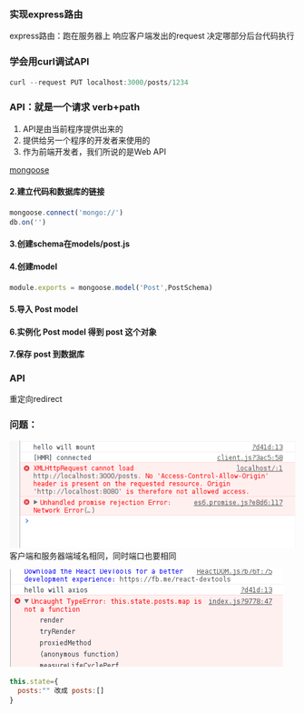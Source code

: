 
### 实现express路由

 express路由：跑在服务器上 响应客户端发出的request 决定哪部分后台代码执行

### 学会用curl调试API
```js
curl --request PUT localhost:3000/posts/1234
```
### API：就是一个请求 verb+path

1. API是由当前程序提供出来的
2. 提供给另一个程序的开发者来使用的
3. 作为前端开发者，我们所说的是Web API


[mongoose](http://haoqicat.com/react-express-api/3-mongoose)
#### 2.建立代码和数据库的链接
```js
mongoose.connect('mongo://')
db.on('')
```
#### 3.创建schema在models/post.js
#### 4.创建model
```js
module.exports = mongoose.model('Post',PostSchema)
```
#### 5.导入 Post model
#### 6.实例化 Post model 得到 post 这个对象
#### 7.保存 post 到数据库



### API
重定向redirect

### 问题：
![](img/1.png)
 客户端和服务器端域名相同，同时端口也要相同




![](img/2.png)

```js
this.state={
  posts:"" 改成 posts:[]
}
```
